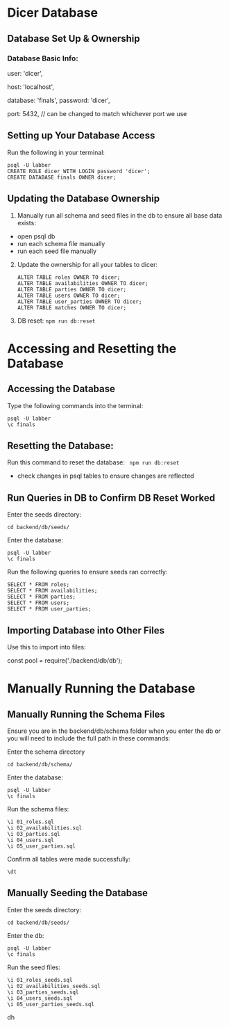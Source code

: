 # Dicer Database

## Database Set Up & Ownership
### Database Basic Info:

  user: 'dicer',

  host: 'localhost',

  database: 'finals',
  password: 'dicer',

  port: 5432, // can be changed to match whichever port we use


## Setting up Your Database Access
Run the following in your terminal:

```
psql -U labber
CREATE ROLE dicer WITH LOGIN password 'dicer';
CREATE DATABASE finals OWNER dicer;
```

## Updating the Database Ownership
1. Manually run all schema and seed files in the db to ensure all base data exists:
  - open psql db
  - run each schema file manually
  - run each seed file manually

2. Update the ownership for all your tables to dicer:
    ```
    ALTER TABLE roles OWNER TO dicer;
    ALTER TABLE availabilities OWNER TO dicer;
    ALTER TABLE parties OWNER TO dicer;
    ALTER TABLE users OWNER TO dicer;
    ALTER TABLE user_parties OWNER TO dicer;
    ALTER TABLE matches OWNER TO dicer;
    ```

3. DB reset: ```npm run db:reset```


# Accessing and Resetting the Database

## Accessing the Database
Type the following commands into the terminal:

```
psql -U labber
\c finals
```

## Resetting the Database:
Run this command to reset the database: ``` npm run db:reset```

- check changes in psql tables to ensure changes are reflected


## Run Queries in DB to Confirm DB Reset Worked
Enter the seeds directory:
```
cd backend/db/seeds/
```
Enter the database:
```
psql -U labber
\c finals
```
Run the following queries to ensure seeds ran correctly:
```
SELECT * FROM roles;
SELECT * FROM availabilities;
SELECT * FROM parties;
SELECT * FROM users;
SELECT * FROM user_parties;
```


## Importing Database into Other Files
Use this to import into files:

  const pool = require('./backend/db/db');


# Manually Running the Database
## Manually Running the Schema Files
Ensure you are in the backend/db/schema folder when you enter the db or you will need to include the full path in these commands:

Enter the schema directory
```
cd backend/db/schema/
```
Enter the database:
```
psql -U labber
\c finals
```
Run the schema files:
```
\i 01_roles.sql
\i 02_availabilities.sql
\i 03_parties.sql
\i 04_users.sql
\i 05_user_parties.sql
```
Confirm all tables were made successfully:
```
\dt
```

## Manually Seeding the Database
Enter the seeds directory:
```
cd backend/db/seeds/
```
Enter the db:
```
psql -U labber
\c finals
```
Run the seed files:
```
\i 01_roles_seeds.sql
\i 02_availabilities_seeds.sql
\i 03_parties_seeds.sql
\i 04_users_seeds.sql
\i 05_user_parties_seeds.sql
```
dh

